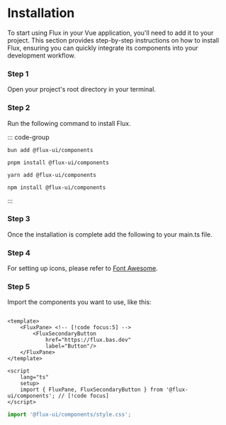 # Installation

To start using Flux in your Vue application, you'll need to add it to your project. This section provides step-by-step instructions on how to install Flux, ensuring you can quickly integrate its components into your development workflow.

### Step 1

Open your project's root directory in your terminal.

### Step 2

Run the following command to install Flux.

::: code-group

```shell [Bun]
bun add @flux-ui/components
```

```shell [PNPM]
pnpm install @flux-ui/components
```

```shell [Yarn]
yarn add @flux-ui/components
```

```shell [NPM]
npm install @flux-ui/components
```

:::

### Step 3

Once the installation is complete add the following to your main.ts file.

### Step 4

For setting up icons, please refer to [Font Awesome](./font-awesome).

### Step 5

Import the components you want to use, like this:

```vue [App.vue]

<template>
    <FluxPane> <!-- [!code focus:5] -->
        <FluxSecondaryButton
            href="https://flux.bas.dev"
            label="Button"/>
    </FluxPane>
</template>

<script
    lang="ts"
    setup>
    import { FluxPane, FluxSecondaryButton } from '@flux-ui/components'; // [!code focus]
</script>
```

```ts
import '@flux-ui/components/style.css';
```
